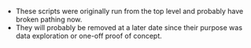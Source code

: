 - These scripts were originally run from the top level and probably have broken pathing now.
- They will probably be removed at a later date since their purpose was data exploration or one-off proof of concept.